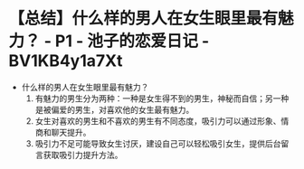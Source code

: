 # 【总结】什么样的男人在女生眼里最有魅力？ - P1 - 池子的恋爱日记 - BV1KB4y1a7Xt

-   什么样的男人在女生眼里最有魅力？
    1.  有魅力的男生分为两种：一种是女生得不到的男生，神秘而自信；另一种是被偏爱的男生，对喜欢他的女生最有魅力。
    2.  女生对喜欢的男生和不喜欢的男生有不同态度，吸引力可以通过形象、情商和聊天提升。
    3.  吸引力不足可能导致女生讨厌，建设自己可以轻松吸引女生，提供后台留言获取吸引力提升方法。